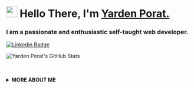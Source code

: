 <h1 align="left"><img src="https://raw.githubusercontent.com/sidbelbase/sidbelbase/master/wave.gif" width="30px"><strong> Hello There, I'm <a href="https://sidbelbase.me">Yarden Porat.</a></strong>
</h1>

<h3 align="left">
I am a passionate and enthusiastic self-taught web developer.
</h3>

<a target="_blank" href="https://linkedin.com/in/yarden-porat/">
<img src="https://img.shields.io/badge/-yardenporat-blue?style=for-the-badge&logo=Linkedin&logoColor=white&link=https://linkedin.com/in/yardenporat/" alt="Linkedin Badge">
</a>

![Yarden Porat's GitHub Stats](https://github-readme-stats.vercel.app/api?username=yardenporat&show_icons=true&theme=tokyonight)

<br>

<br>

<details>
  <summary>
    <strong>MORE ABOUT ME</strong>
  </summary>

```javascript
const yardenporat = {
  education: ['MBA - Tel Aviv University', 'BA - IDC Herzliya'],
  languages: ['TypeScript', 'Javascript', 'Python', 'Bash Scripts'],
  frameworks: ['Node.js', 'React.js', 'Next.js'],
  css: [ 'HTML', 'CSS', 'Sass', 'Stylable'],
  tests: ['playwright', 'mocha', 'chai', 'sinon'],
  DBs: ['MongoDB', 'SQL'],
  tools: [
    'Git',
    'Wordpress',
    'Electron',    
  ],
};
```

<a target="_blank" href="https://github.com/yardenporat/">
<img src="https://img.shields.io/badge/dynamic/json?url=https://api.countapi.xyz/hit/visitor-badge/yardenporat&style=for-the-badge&label=visitors&query=value&color=0F0F1A&labelColor=0F0F1A" alt="yardenporat's vistors">
</a>

  </details>
